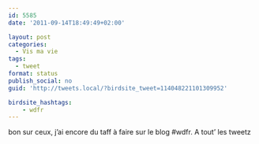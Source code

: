 ```yaml
---
id: 5585
date: '2011-09-14T18:49:49+02:00'

layout: post
categories:
  - Vis ma vie
tags:
  - tweet
format: status
publish_social: no
guid: 'http://tweets.local/?birdsite_tweet=114048221101309952'

birdsite_hashtags:
    - wdfr
---
```


bon sur ceux, j’ai encore du taff à faire sur le blog #wdfr. A tout’ les tweetz